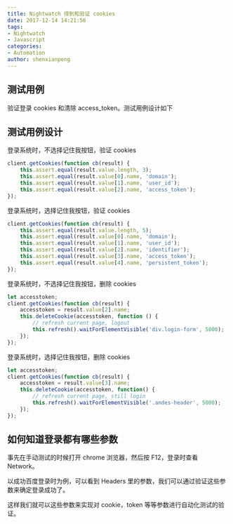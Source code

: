 ```yaml
---
title: Nightwatch 得到和验证 cookies
date: 2017-12-14 14:21:56
tags: 
- Nightwatch
- Javascript
categories: 
- Automation
author: shenxianpeng
---
```


## 测试用例

验证登录 cookies 和清除 access_token。测试用例设计如下

## 测试用例设计

登录系统时，不选择记住我按钮，验证 cookies

```javascript
client.getCookies(function cb(result) {
    this.assert.equal(result.value.length, 3);
    this.assert.equal(result.value[0].name, 'domain');
    this.assert.equal(result.value[1].name, 'user_id');
    this.assert.equal(result.value[2].name, 'access_token');
});
```

登录系统时，选择记住我按钮，验证 cookies

```javascript
client.getCookies(function cb(result) {
    this.assert.equal(result.value.length, 5);
    this.assert.equal(result.value[0].name, 'domain');
    this.assert.equal(result.value[1].name, 'user_id');
    this.assert.equal(result.value[2].name, 'identifier');
    this.assert.equal(result.value[3].name, 'access_token');
    this.assert.equal(result.value[4].name, 'persistent_token');
});
```

登录系统时，不选择记住我按钮，删除 cookies

```javascript
let accesstoken;
client.getCookies(function cb(result) {
    accesstoken = result.value[2].name;
    this.deleteCookie(accesstoken, function () {
        // refresh current page, logout
        this.refresh().waitForElementVisible('div.login-form', 5000);
    });
});
```

登录系统时，选择记住我按钮，删除 cookies

```javascript
let accesstoken;
client.getCookies(function cb(result) {
    accesstoken = result.value[3].name;
    this.deleteCookie(accesstoken, function() {
        // refresh current page, still login
        this.refresh().waitForElementVisible('.andes-header', 5000);
    });
});
```

## 如何知道登录都有哪些参数

事先在手动测试的时候打开 chrome 浏览器，然后按 F12，登录时查看 Network。

以成功百度登录时为例，可以看到 Headers 里的参数，我们可以通过验证这些参数来确定登录成功了。

这样我们就可以这些参数来实现对 cookie，token 等等参数进行自动化测试的验证。

